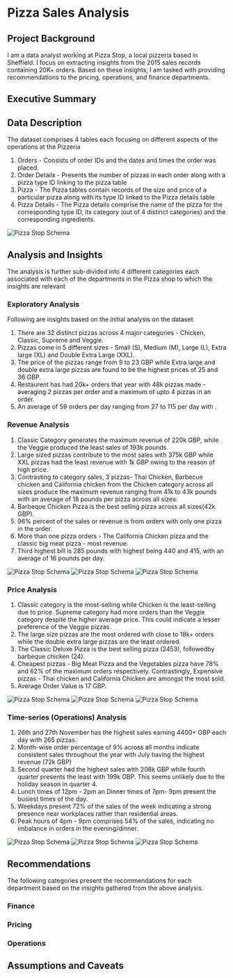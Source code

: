 # Pizza Sales Analysis

## Project Background

I am a data analyst working at Pizza Stop, a local pizzeria based in Sheffield. I focus on extracting insights from the 2015 sales records containing 20K+ orders. Based on these insights, I am tasked with providing recommendations to the pricing, operations, and finance departments.


## Executive Summary


## Data Description

The dataset comprises 4 tables each focusing on different aspects of the operations at the Pizzeria

1. Orders - Consists of order IDs and the dates and times the order was placed.
2. Order Details - Presents the number of pizzas in each order along with a pizza type ID linking to the pizza table
3. Pizza - The Pizza tables contain records of the size and price of a particular pizza along with its type ID linked to the Pizza details table
4. Pizza Details - The Pizza details comprise the name of the pizza for the corresponding type ID, its category (out of 4 distinct categories) and the corresponding ingredients.

![Pizza Stop Schema](https://github.com/Sharath-Devanand/PizzaProject/blob/master/PizzaProject_schema.png?raw=true)


## Analysis and Insights

The analysis is further sub-divided into 4 different categories each associated with each of the departments in the Pizza shop to which the insights are relevant

### Exploratory Analysis

Following are insights based on the initial analysis on the dataset

1. There are 32 distinct pizzas across 4 major categories - Chicken, Classic, Supreme and Veggie.
2. Pizzas come in 5 different sizes - Small (S), Medium (M), Large (L), Extra large (XL) and Double Extra Large (XXL).
3. The price of the pizzas range from 9 to 23 GBP while Extra large and double extra large pizzas are found to be the highest prices of 25 and 36 GBP.
4. Restaurent has had 20k+ orders that year with 48k pizzas made - averaging 2 pizzas per order and a maximum of upto 4 pizzas in an order.
5. An average of 59 orders per day ranging from 27 to 115 per day with .


### Revenue Analysis

1. Classic Category generates the maximum revenue of 220k GBP, while the Veggie produced the least sales of 193k pounds.
2. Large sized pizzas contribute to the most sales with 375k GBP while XXL pizzas had the least revenue with 1k GBP owing to the reason of high price.
3. Contrasting to category sales, 3 pizzas- Thai Chicken, Barbecue chicken and California chicken from the Chicken category across all sizes produce the maximum revenue ranging from 41k to 43k pounds with an average of 18 pounds per pizza across all sizes.
4. Barbeque Chicken Pizza is the best selling pizza across all sizes(42k GBP).
5. 96% percent of the sales or revenue is from orders with only one pizza in the order.
6. More than one pizza orders - The California Chicken pizza and the classic big meat pizza - most revenue.
7. Third highest bill is 285 pounds with highest being 440 and 415, with an average of 16 pounds per day.


![Pizza Stop Schema](https://github.com/Sharath-Devanand/PizzaProject/blob/master/Revenue_Category.png?raw=true)
![Pizza Stop Schema](https://github.com/Sharath-Devanand/PizzaProject/blob/master/Revenue_Quantity.png?raw=true)
![Pizza Stop Schema](https://github.com/Sharath-Devanand/PizzaProject/blob/master/Revenue_Size.png?raw=true)


### Price Analysis

1. Classic category is the most-selling while Chicken is the least-selling due to price. Supreme category had more orders than the Veggie category despite the higher average price. This could indicate a lesser preference of the Veggie pizzas.
2. The large size pizzas are the most ordered with close to 18k+ orders while the double extra large pizzas are the least ordered.
3. The Classic Deluxe Pizza is the best selling pizza (2453), followedby barbeque chicken (24).
4. Cheapest pizzas - Big Meat Pizza and the Vegetables pizza have 78% and 62% of the maximum orders respectively. Contrastingly, Expensive pizzas - Thai chicken and California Chicken are amongst the most sold.
5. Average Order Value is 17 GBP. 

![Pizza Stop Schema](https://github.com/Sharath-Devanand/PizzaProject/blob/master/topPizzas.png?raw=true)
![Pizza Stop Schema](https://github.com/Sharath-Devanand/PizzaProject/blob/master/Orders_hour.png?raw=true)
![Pizza Stop Schema](https://github.com/Sharath-Devanand/PizzaProject/blob/master/Revenue_day.png?raw=true)

### Time-series (Operations) Analysis

1. 26th and 27th November has the highest sales earning 4400+ GBP each day with 265 pizzas.
2. Month-wise order percentage of 9% across all months indicate consistent sales throughout the year with July having the highest revenue (72k GBP)
3. Second quarter had the highest sales with 208k GBP while fourth quarter presents the least with 199k GBP. This seems unlikely due to the holiday season in quarter 4.
4. Lunch times of 12pm - 2pm an Dinner times of 7pm- 9pm present the busiest times of the day.
5. Weekdays present 72% of the sales of the week indicating a strong presence near workplaces rather than residential areas.
6. Peak hours of 4pm - 9pm comprises 54% of the sales, indicating no imbalance in orders in the evening/dinner.

![Pizza Stop Schema](https://github.com/Sharath-Devanand/PizzaProject/blob/master/revenue_quarter.png?raw=true)
![Pizza Stop Schema](https://github.com/Sharath-Devanand/PizzaProject/blob/master/weekday_ordersPizzaProject_schema.png?raw=true)
![Pizza Stop Schema](https://github.com/Sharath-Devanand/PizzaProject/blob/master/revenue_peaktimes.png?raw=true)

## Recommendations

The following categories present the recommendations for each department based on the insights gathered from the above analysis.

### Finance



### Pricing


### Operations


## Assumptions and Caveats


